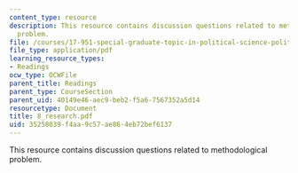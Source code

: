 ```yaml
---
content_type: resource
description: This resource contains discussion questions related to methodological
  problem.
file: /courses/17-951-special-graduate-topic-in-political-science-political-behavior-fall-2005/35258039f4aa9c57ae864eb72bef6137_8_research.pdf
file_type: application/pdf
learning_resource_types:
- Readings
ocw_type: OCWFile
parent_title: Readings
parent_type: CourseSection
parent_uid: 40149e46-aec9-beb2-f5a6-7567352a5d14
resourcetype: Document
title: 8_research.pdf
uid: 35258039-f4aa-9c57-ae86-4eb72bef6137
---
```

This resource contains discussion questions related to methodological problem.

